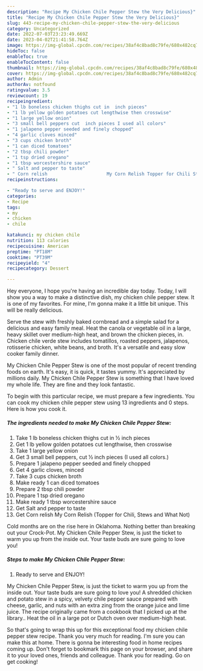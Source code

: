 ```yaml
---
description: "Recipe My Chicken Chile Pepper Stew the Very Delicious}"
title: "Recipe My Chicken Chile Pepper Stew the Very Delicious}"
slug: 443-recipe-my-chicken-chile-pepper-stew-the-very-delicious
category: Uncategorized
date: 2022-07-03T23:23:49.669Z
date: 2023-04-02T21:41:58.764Z
image: https://img-global.cpcdn.com/recipes/38af4c8bad8c79fe/680x482cq70/my-chicken-chile-pepper-stew-recipe-main-photo.jpg
hideToc: false
enableToc: true
enableTocContent: false
thumbnail: https://img-global.cpcdn.com/recipes/38af4c8bad8c79fe/680x482cq70/my-chicken-chile-pepper-stew-recipe-main-photo.jpg
cover: https://img-global.cpcdn.com/recipes/38af4c8bad8c79fe/680x482cq70/my-chicken-chile-pepper-stew-recipe-main-photo.jpg
author: Admin
authorAv: notfound
ratingvalue: 3.5
reviewcount: 19
recipeingredient:
- "1 lb boneless chicken thighs cut in  inch pieces"
- "1 lb yellow golden potatoes cut lengthwise then crosswise"
- "1 large yellow onion"
- "3 small bell peppers cut  inch pieces I used all colors"
- "1 jalapeno pepper seeded and finely chopped"
- "4 garlic cloves minced"
- "3 cups chicken broth"
- "1 can diced tomatoes"
- "2 tbsp chili powder"
- "1 tsp dried oregano"
- "1 tbsp worcestershire sauce"
- " Salt and pepper to taste"
- " Corn relish                      My Corn Relish Topper for Chili Stews and What Not"
recipeinstructions:

- "Ready to serve and ENJOY!"
categories:
- Recipe
tags:
- my
- chicken
- chile

katakunci: my chicken chile 
nutrition: 113 calories
recipecuisine: American
preptime: "PT18M"
cooktime: "PT39M"
recipeyield: "4"
recipecategory: Dessert

---
```



Hey everyone, I hope you're having an incredible day today. Today, I will show you a way to make a distinctive dish, my chicken chile pepper stew. It is one of my favorites. For mine, I'm gonna make it a little bit unique. This will be really delicious.

Serve the stew with freshly baked cornbread and a simple salad for a delicious and easy family meal. Heat the canola or vegetable oil in a large, heavy skillet over medium-high heat, and brown the chicken pieces, in. Chicken chile verde stew includes tomatillos, roasted peppers, jalapenos, rotisserie chicken, white beans, and broth. It&#39;s a versatile and easy slow cooker family dinner.

My Chicken Chile Pepper Stew is one of the most popular of recent trending foods on earth. It's easy, it is quick, it tastes yummy. It's appreciated by millions daily. My Chicken Chile Pepper Stew is something that I have loved my whole life. They are fine and they look fantastic.


To begin with this particular recipe, we must prepare a few ingredients. You can cook my chicken chile pepper stew using 13 ingredients and 0 steps. Here is how you cook it.

<!--inarticleads1-->

##### The ingredients needed to make My Chicken Chile Pepper Stew:

1. Take 1 lb boneless chicken thighs cut in ½ inch pieces
1. Get 1 lb yellow golden potatoes cut lengthwise, then crosswise
1. Take 1 large yellow onion
1. Get 3 small bell peppers, cut ½ inch pieces (I used all colors.)
1. Prepare 1 jalapeno pepper seeded and finely chopped
1. Get 4 garlic cloves, minced
1. Take 3 cups chicken broth
1. Make ready 1 can diced tomatoes
1. Prepare 2 tbsp chili powder
1. Prepare 1 tsp dried oregano
1. Make ready 1 tbsp worcestershire sauce
1. Get  Salt and pepper to taste
1. Get  Corn relish                      My Corn Relish (Topper for Chili, Stews and What Not)


Cold months are on the rise here in Oklahoma. Nothing better than breaking out your Crock-Pot. My Chicken Chile Pepper Stew, is just the ticket to warm you up from the inside out. Your taste buds are sure going to love you! 

<!--inarticleads2-->

##### Steps to make My Chicken Chile Pepper Stew:


1. Ready to serve and ENJOY!

My Chicken Chile Pepper Stew, is just the ticket to warm you up from the inside out. Your taste buds are sure going to love you! A shredded chicken and potato stew in a spicy, velvety chile pepper sauce prepared with cheese, garlic, and nuts with an extra zing from the orange juice and lime juice. The recipe originally came from a cookbook that I picked up at the library.. Heat the oil in a large pot or Dutch oven over medium-high heat. 

So that's going to wrap this up for this exceptional food my chicken chile pepper stew recipe. Thank you very much for reading. I'm sure you can make this at home. There is gonna be interesting food in home recipes coming up. Don't forget to bookmark this page on your browser, and share it to your loved ones, friends and colleague. Thank you for reading. Go on get cooking!
